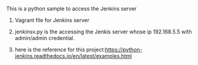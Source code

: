 This is a python sample to access the Jenkins server

1. Vagrant file for Jenkins server

2. jenkinsv.py is the accessing the Jenkis server whose ip 192.168.5.5 with admin/admin credential.

3. here is the reference for this project:https://python-jenkins.readthedocs.io/en/latest/examples.html

